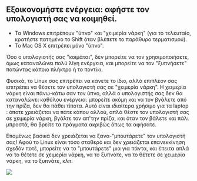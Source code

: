 <?php require("../../entete.php"); ?> <?php require("../../base.php"); ?> <?php require("../../fonctions.php"); ?>

<div id="corps">

<h2>Εξοικονομήστε ενέργεια: αφήστε τον υπολογιστή σας να κοιμηθεί.</h2>

<ul>
<li>Τα Windows επιτρέπουν "ύπνο" και "χειμερία νάρκη" (για το τελευταίο, 
κρατήστε πατημένο το Shift όταν βλέπετε το παράθυρο τερματισμού).</li>
<li>Το Mac OS X επιτρέπει μόνο "ύπνο".</li>
</ul>

<p>Όσο ο υπολογιστής σας "κοιμάται", δεν μπορείτε να τον χρησιμοποιήσετε,
όμως καταναλώνει πολύ λίγη ενέργεια, και μπορείτε να τον "ξυπνήσετε"
πατώντας κάποιο πλήκτρο ή το ποντίκι.</p>

<p>Φυσικά, το Linux σας επιτρέπει να κάνετε το ίδιο, αλλά επιπλέον σας 
επιτρέπει να θέσετε τον υπολογιστή σας σε "χειμερία νάρκη". Η χειμερία
νάρκη είναι πάνω-κάτω σαν τον ύπνο, αλλά ο υπολογιστής σας δεν θα καταναλώνει
καθόλου ενέργεια: μπορείτε ακόμη και να τον βγάλετε από την πρίζα, δεν
θα πάθει τίποτα. Αυτό είναι ιδιαίτερα χρήσιμο για τα laptop : όποτε 
χρειάζεται να πάτε κάπου αλλού, απλά θέστε τον υπολογιστή σας σε χειμερία
νάρκη, βγάλτε τον απ'την πρίζα, και όταν τον βάλετε και πάλι μπροστά, θα
βρείτε τα πράγματα ακριβώς όπως τα αφήσατε.</p>

<p>Επομένως βασικά δεν χρειάζεται να ξανα-"μπουτάρετε" τον υπολογιστή σας!
Αφού το Linux είναι τόσο σταθερό και δεν χρειάζεται επανεκκίνηση σχεδόν ποτέ,
μπορείτε να το "μπουτάρετε" μια για πάντα, και έπειτα απλά να το θέτετε σε 
χειμερία νάρκη, να το ξυπνάτε, να το θέτετε σε χειμερία νάρκη, να το ξυπνάτε,
κλπ.</p>

<img src="Images/suspend_hibernate_thumb.png" />

</div>


